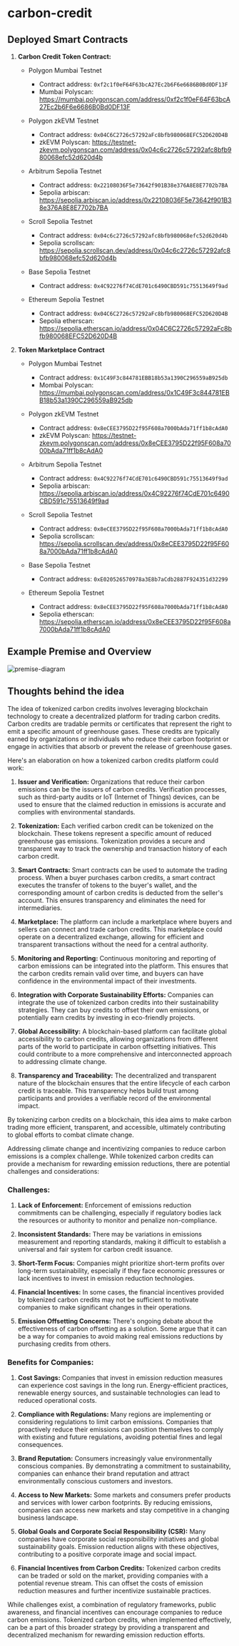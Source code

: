 # carbon-credit

## Deployed Smart Contracts

1. **Carbon Credit Token Contract:** 
   - Polygon Mumbai Testnet
     - Contract address: `0xf2c1f0eF64F63bcA27Ec2b6F6e6686B0Bd0DF13F`
     - Mumbai Polyscan: https://mumbai.polygonscan.com/address/0xf2c1f0eF64F63bcA27Ec2b6F6e6686B0Bd0DF13F

   - Polygon zkEVM Testnet
     - Contract address: `0x04C6C2726c57292aFc8bfb980068EFC52D620D4B`
     - zkEVM Polyscan: https://testnet-zkevm.polygonscan.com/address/0x04c6c2726c57292afc8bfb980068efc52d620d4b

   - Arbitrum Sepolia Testnet
     - Contract address: `0x22108036F5e73642f901B38e376A8E8E7702b7BA`
     - Sepolia arbiscan: https://sepolia.arbiscan.io/address/0x22108036F5e73642f901B38e376A8E8E7702b7BA

   - Scroll Sepolia Testnet
     - Contract address: `0x04c6c2726c57292afc8bfb980068efc52d620d4b`
     - Sepolia scrollscan: https://sepolia.scrollscan.dev/address/0x04c6c2726c57292afc8bfb980068efc52d620d4b

   - Base Sepolia Testnet
     - Contract address: `0x4C92276f74CdE701c6490CBD591c75513649f9ad`


   - Ethereum Sepolia Testnet
     - Contract address: `0x04C6C2726c57292aFc8bfb980068EFC52D620D4B`
     - Sepolia etherscan: https://sepolia.etherscan.io/address/0x04C6C2726c57292aFc8bfb980068EFC52D620D4B


2. **Token Marketplace Contract**
   - Polygon Mumbai Testnet
     - Contract address: `0x1C49F3c844781EBB18b53a1390C296559aB925db`
     - Mombai Polyscan: https://mumbai.polygonscan.com/address/0x1C49F3c844781EBB18b53a1390C296559aB925db

   - Polygon zkEVM Testnet
     - Contract address: `0x8eCEE3795D22f95F608a7000bAda71ff1b8cAdA0`
     - zkEVM Polyscan: https://testnet-zkevm.polygonscan.com/address/0x8eCEE3795D22f95F608a7000bAda71ff1b8cAdA0

   - Arbitrum Sepolia Testnet
     - Contract address: `0x4C92276f74CdE701c6490CBD591c75513649f9ad`
     - Sepolia arbiscan: https://sepolia.arbiscan.io/address/0x4C92276f74CdE701c6490CBD591c75513649f9ad

   - Scroll Sepolia Testnet
     - Contract address: `0x8eCEE3795D22f95F608a7000bAda71ff1b8cAdA0`
     - Sepolia scrollscan: https://sepolia.scrollscan.dev/address/0x8eCEE3795D22f95F608a7000bAda71ff1b8cAdA0

   - Base Sepolia Testnet
     - Contract address: `0xE020526570978a3E8b7aCdb2887F924351d32299`
   
   - Ethereum Sepolia Testnet
     - Contract address: `0x8eCEE3795D22f95F608a7000bAda71ff1b8cAdA0`
     - Sepolia etherscan: https://sepolia.etherscan.io/address/0x8eCEE3795D22f95F608a7000bAda71ff1b8cAdA0


## Example Premise and Overview

![premise-diagram](./carbon-credit-premise.jpg)

## Thoughts behind the idea

The idea of tokenized carbon credits involves leveraging blockchain technology to create a decentralized platform for trading carbon credits. Carbon credits are tradable permits or certificates that represent the right to emit a specific amount of greenhouse gases. These credits are typically earned by organizations or individuals who reduce their carbon footprint or engage in activities that absorb or prevent the release of greenhouse gases.

Here's an elaboration on how a tokenized carbon credits platform could work:

1. **Issuer and Verification:**
   Organizations that reduce their carbon emissions can be the issuers of carbon credits. Verification processes, such as third-party audits or IoT (Internet of Things) devices, can be used to ensure that the claimed reduction in emissions is accurate and complies with environmental standards.

2. **Tokenization:**
   Each verified carbon credit can be tokenized on the blockchain. These tokens represent a specific amount of reduced greenhouse gas emissions. Tokenization provides a secure and transparent way to track the ownership and transaction history of each carbon credit.

3. **Smart Contracts:**
   Smart contracts can be used to automate the trading process. When a buyer purchases carbon credits, a smart contract executes the transfer of tokens to the buyer's wallet, and the corresponding amount of carbon credits is deducted from the seller's account. This ensures transparency and eliminates the need for intermediaries.

4. **Marketplace:**
   The platform can include a marketplace where buyers and sellers can connect and trade carbon credits. This marketplace could operate on a decentralized exchange, allowing for efficient and transparent transactions without the need for a central authority.

5. **Monitoring and Reporting:**
   Continuous monitoring and reporting of carbon emissions can be integrated into the platform. This ensures that the carbon credits remain valid over time, and buyers can have confidence in the environmental impact of their investments.

6. **Integration with Corporate Sustainability Efforts:**
   Companies can integrate the use of tokenized carbon credits into their sustainability strategies. They can buy credits to offset their own emissions, or potentially earn credits by investing in eco-friendly projects.

7. **Global Accessibility:**
   A blockchain-based platform can facilitate global accessibility to carbon credits, allowing organizations from different parts of the world to participate in carbon offsetting initiatives. This could contribute to a more comprehensive and interconnected approach to addressing climate change.

8. **Transparency and Traceability:**
   The decentralized and transparent nature of the blockchain ensures that the entire lifecycle of each carbon credit is traceable. This transparency helps build trust among participants and provides a verifiable record of the environmental impact.

By tokenizing carbon credits on a blockchain, this idea aims to make carbon trading more efficient, transparent, and accessible, ultimately contributing to global efforts to combat climate change.


Addressing climate change and incentivizing companies to reduce carbon emissions is a complex challenge. While tokenized carbon credits can provide a mechanism for rewarding emission reductions, there are potential challenges and considerations:

### Challenges:

1. **Lack of Enforcement:**
   Enforcement of emissions reduction commitments can be challenging, especially if regulatory bodies lack the resources or authority to monitor and penalize non-compliance.

2. **Inconsistent Standards:**
   There may be variations in emissions measurement and reporting standards, making it difficult to establish a universal and fair system for carbon credit issuance.

3. **Short-Term Focus:**
   Companies might prioritize short-term profits over long-term sustainability, especially if they face economic pressures or lack incentives to invest in emission reduction technologies.

4. **Financial Incentives:**
   In some cases, the financial incentives provided by tokenized carbon credits may not be sufficient to motivate companies to make significant changes in their operations.

5. **Emission Offsetting Concerns:**
   There's ongoing debate about the effectiveness of carbon offsetting as a solution. Some argue that it can be a way for companies to avoid making real emissions reductions by purchasing credits from others.

### Benefits for Companies:

1. **Cost Savings:**
   Companies that invest in emission reduction measures can experience cost savings in the long run. Energy-efficient practices, renewable energy sources, and sustainable technologies can lead to reduced operational costs.

2. **Compliance with Regulations:**
   Many regions are implementing or considering regulations to limit carbon emissions. Companies that proactively reduce their emissions can position themselves to comply with existing and future regulations, avoiding potential fines and legal consequences.

3. **Brand Reputation:**
   Consumers increasingly value environmentally conscious companies. By demonstrating a commitment to sustainability, companies can enhance their brand reputation and attract environmentally conscious customers and investors.

4. **Access to New Markets:**
   Some markets and consumers prefer products and services with lower carbon footprints. By reducing emissions, companies can access new markets and stay competitive in a changing business landscape.

5. **Global Goals and Corporate Social Responsibility (CSR):**
   Many companies have corporate social responsibility initiatives and global sustainability goals. Emission reduction aligns with these objectives, contributing to a positive corporate image and social impact.

6. **Financial Incentives from Carbon Credits:**
   Tokenized carbon credits can be traded or sold on the market, providing companies with a potential revenue stream. This can offset the costs of emission reduction measures and further incentivize sustainable practices.

While challenges exist, a combination of regulatory frameworks, public awareness, and financial incentives can encourage companies to reduce carbon emissions. Tokenized carbon credits, when implemented effectively, can be a part of this broader strategy by providing a transparent and decentralized mechanism for rewarding emission reduction efforts.